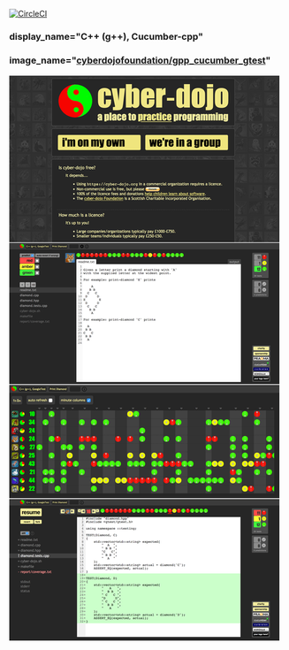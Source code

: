[![CircleCI](https://circleci.com/gh/cyber-dojo-start-points/gplusplus-cucumber.svg?style=svg)](https://circleci.com/gh/cyber-dojo-start-points/gplusplus-cucumber)

### display_name="C++ (g++), Cucumber-cpp"
### image_name="[cyberdojofoundation/gpp_cucumber_gtest](https://hub.docker.com/repository/docker/cyberdojofoundation/gpp_cucumber_gtest)"

![cyber-dojo.org home page](https://github.com/cyber-dojo/cyber-dojo/blob/master/shared/home_page_snapshot.png)
